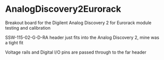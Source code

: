 # AnalogDiscovery2Eurorack
Breakout board for the Digilent Analog Discovery 2 for Eurorack module testing and calibration

SSW-115-02-G-D-RA header just fits into the Analog Discovery 2, mine was a tight fit

Voltage rails and Digital I/O pins are passed through to the far header
